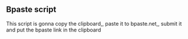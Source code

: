 ## Bpaste script
This script is gonna copy the clipboard,, paste it to bpaste.net,, submit it and put the bpaste link in the clipboard
